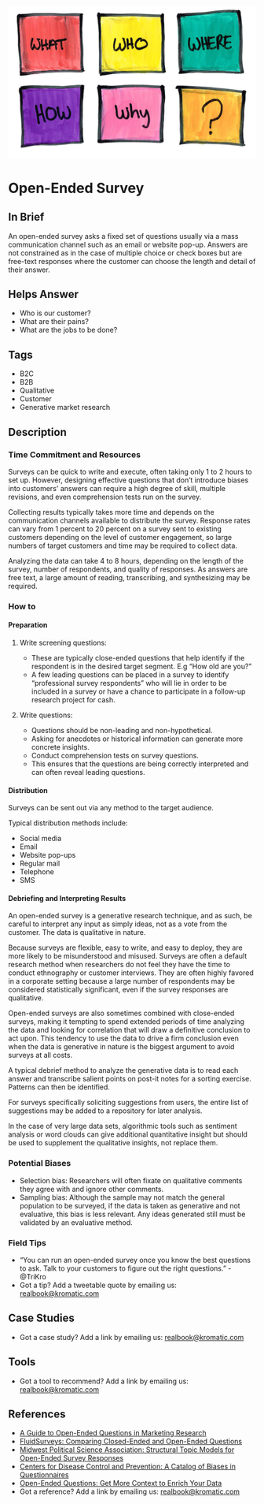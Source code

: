 ![](/assets/illustration-surveysopenendedv2-what-who-where-why-how-squares.png)

# Open-Ended Survey

## In Brief

An open-ended survey asks a fixed set of questions usually via a mass communication channel such as an email or website pop-up. Answers are not constrained as in the case of multiple choice or check boxes but are free-text responses where the customer can choose the length and detail of their answer.

## Helps Answer

* Who is our customer?
* What are their pains?
* What are the jobs to be done?

## Tags

* B2C
* B2B
* Qualitative
* Customer
* Generative market research

## Description

### Time Commitment and Resources

Surveys can be quick to write and execute, often taking only 1 to 2 hours to set up. However, designing effective questions that don’t introduce biases into customers' answers can require a high degree of skill, multiple revisions, and even comprehension tests run on the survey.

Collecting results typically takes more time and depends on the communication channels available to distribute the survey. Response rates can vary from 1 percent to 20 percent on a survey sent to existing customers depending on the level of customer engagement, so large numbers of target customers and time may be required to collect data.

Analyzing the data can take 4 to 8 hours, depending on the length of the survey, number of respondents, and quality of responses. As answers are free text, a large amount of reading, transcribing, and synthesizing may be required.

### How to

#### Preparation

1. Write screening questions:

   * These are typically close-ended questions that help identify if the respondent is in the desired target segment. E.g “How old are you?” 
   * A few leading questions can be placed in a survey to identify “professional survey respondents” who will lie in order to be included in a survey or have a chance to participate in a follow-up research project for cash.

2. Write questions:

   * Questions should be non-leading and non-hypothetical. 
   * Asking for anecdotes or historical information can generate more concrete insights. 
   * Conduct comprehension tests on survey questions. 
   * This ensures that the questions are being correctly interpreted and can often reveal leading questions.

#### Distribution

Surveys can be sent out via any method to the target audience.

Typical distribution methods include:

* Social media
* Email
* Website pop-ups
* Regular mail
* Telephone
* SMS

#### Debriefing and Interpreting Results

An open-ended survey is a generative research technique, and as such, be careful to interpret any input as simply ideas, not as a vote from the customer. The data is qualitative in nature. 

Because surveys are flexible, easy to write, and easy to deploy, they are more likely to be misunderstood and misused. Surveys are often a default research method when researchers do not feel they have the time to conduct ethnography or customer interviews. They are often highly favored in a corporate setting because a large number of respondents may be considered statistically significant, even if the survey responses are qualitative.

Open-ended surveys are also sometimes combined with close-ended surveys, making it tempting to spend extended periods of time analyzing the data and looking for correlation that will draw a definitive conclusion to act upon. This tendency to use the data to drive a firm conclusion even when the data is generative in nature is the biggest argument to avoid surveys at all costs.

A typical debrief method to analyze the generative data is to read each answer and transcribe salient points on post-it notes for a sorting exercise. Patterns can then be identified.

For surveys specifically soliciting suggestions from users, the entire list of suggestions may be added to a repository for later analysis.

In the case of very large data sets, algorithmic tools such as sentiment analysis or word clouds can give additional quantitative insight but should be used to supplement the qualitative insights, not replace them.

### Potential Biases

* Selection bias: Researchers will often fixate on qualitative comments they agree with and ignore other comments.
* Sampling bias: Although the sample may not match the general population to be surveyed, if the data is taken as generative and not evaluative, this bias is less relevant. Any ideas generated still must be validated by an evaluative method.

### Field Tips

* “You can run an open-ended survey once you know the best questions to ask. Talk to your customers to figure out the right questions.” - @TriKro
* Got a tip? Add a tweetable quote by emailing us: [realbook@kromatic.com](mailto:realbook@kromatic.com)

## Case Studies

* Got a case study? Add a link by emailing us: [realbook@kromatic.com](mailto:realbook@kromatic.com)

## Tools

* Got a tool to recommend? Add a link by emailing us: [realbook@kromatic.com](mailto:realbook@kromatic.com)

## References

* [A Guide to Open-Ended Questions in Marketing Research](https://conversionxl.com/open-ended-questions/)
* [FluidSurveys: Comparing Closed-Ended and Open-Ended Questions](http://fluidsurveys.com/university/comparing-closed-ended-and-open-ended-questions/)
* [Midwest Political Science Association: Structural Topic Models for Open-Ended Survey Responses](http://scholar.harvard.edu/files/dtingley/files/topicmodelsopenendedexperiments.pdf)
* [Centers for Disease Control and Prevention: A Catalog of Biases in Questionnaires](https://www.ncbi.nlm.nih.gov/pmc/articles/PMC1323316/)
* [Open-Ended Questions: Get More Context to Enrich Your Data](https://www.surveymonkey.com/mp/open-ended-questions-get-more-context-to-enrich-your-data/)
* Got a reference? Add a link by emailing us: [realbook@kromatic.com](realbook@kromatic.com)



